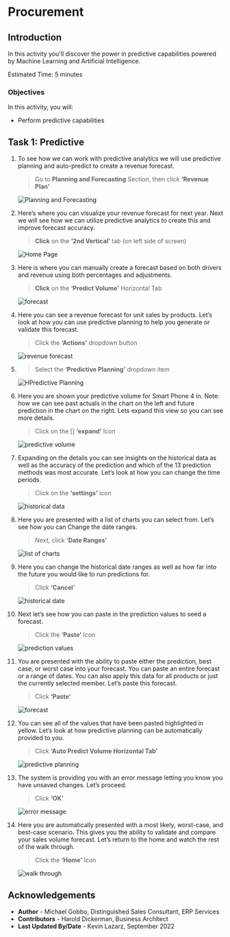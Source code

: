 # Procurement

## Introduction

In this activity you'll discover the power in predictive capabilities powered by Machine Learning and Artificial Intelligence.

Estimated Time: 5 minutes


### Objectives

In this activity, you will:
* Perform predictive capabilities


## Task 1: Predictive

1. To see how we can work with predictive analytics we will use predictive planning and auto-predict to create a revenue forecast.

    > Go to **Planning and Forecasting** Section, then click **‘Revenue Plan’**

    ![Planning and Forecasting](images/image001.png)

2. Here’s where you can visualize your revenue forecast for next year. Next we will see how we can utilize predictive analytics to create this and improve forecast accuracy.

    > **Click** on the **‘2nd Vertical’** tab (on left side of screen)

    ![Home Page](images/image002.png)

3. Here is where you can manually create a forecast based on both drivers and revenue using both percentages and adjustments.

    > **Click** on the **‘Predict Volume’** Horizontal Tab

    ![forecast](images/image003.png)

4. Here you can see a revenue forecast for unit sales by products. Let’s look at how you can use predictive planning to help you generate or validate this forecast.

    > Click the **‘Actions’** dropdown button

    ![revenue forecast](images/image004.png)

5. > Select the **‘Predictive Planning’** dropdown item

    ![HPredictive Planning](images/image005.png)

6. Here you are shown your predictive volume for Smart Phone 4 in. Note: how we can see past actuals in the chart on the left and future prediction in the chart on the right. Lets expand this view so you can see more details.

    > Click on the [] **‘expand’** Icon

    ![predictive volume](images/image007.png)

7. Expanding on the details you can see insights on the historical data as well as the accuracy of the prediction and which of the 13 prediction methods was most accurate. Let’s look at how you can change the time periods.


    > Click on the **‘settings’** icon

    ![historical data](images/image009.png)

8. Here you are presented with a list of charts you can select from. Let’s see how you can Change the date ranges.

    > Next, click **‘Date Ranges’**

    ![list of charts](images/image010.png)

9. Here you can change the historical date ranges as well as how far into the future you would like to run predictions for.

    > Click **‘Cancel’**

    ![historical date](images/image011.png)

10. Next let’s see how you can paste in the prediction values to seed a forecast.

    > Click the **‘Paste’** Icon

    ![prediction values](images/image013.png)

11. You are presented with the ability to paste either the prediction, best case, or worst case into your forecast. You can paste an entire forecast or a range of dates. You can also apply this data for all products or just the currently selected member. Let’s paste this forecast.

    > Click **‘Paste’**

    ![forecast](images/image014.png)

12. You can see all of the values that have been pasted highlighted in yellow. Let’s look at how predictive planning can be automatically provided to you.

    > Click **‘Auto Predict Volume Horizontal Tab’**

    ![ predictive planning](images/image015.png)

13. The system is providing you with an error message letting you know you have unsaved changes. Let’s proceed.

    > Click **‘OK’**

    ![error message](images/image016.png)

14. Here you are automatically presented with a most likely, worst-case, and best-case scenario. This gives you the ability to validate and compare your sales volume forecast.  Let’s return to the home and watch the rest of the walk through.

    > Click the **‘Home’** Icon
    
    ![walk through](images/image018.png)


## Acknowledgements
* **Author** - Michael Gobbo, Distinguished Sales Consultant, ERP Services
* **Contributors** -  Harold Dickerman, Business Architect
* **Last Updated By/Date** - Kevin Lazarz, September 2022